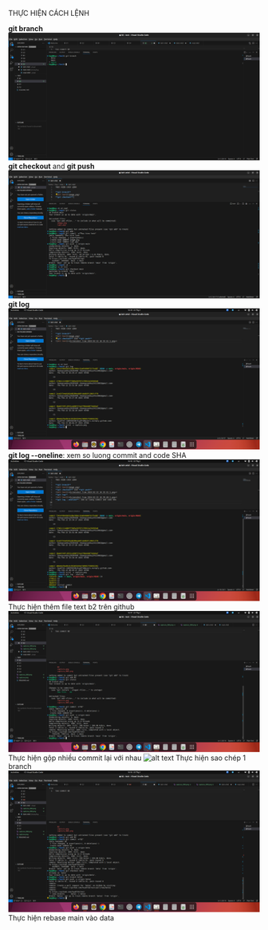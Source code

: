 THỰC HIỆN CÁCH LỆNH

**git branch** 
![alt text](image.png)
**git checkout** and **git push**
![alt text](<Screenshot from 2024-02-22 16-33-41-1.png>)
**git log**
![alt text](<Screenshot from 2024-02-22 16-39-40-1.png>)
**git log --oneline**: xem so luong commit and code SHA 
![alt text](<Screenshot from 2024-02-22 16-42-15-1.png>)
Thực hiện thêm file text b2 trên github
![alt text](<git add git status git commit git push-1.png>)
Thực hiện gộp nhiều commit lại với nhau 
![alt text](<gộp thành nhiều commit-1.png>)
Thực hiện sao chép 1 branch 
![alt text](<sao chep 1 branch-1.png>)
Thực hiện rebase main vào data 


